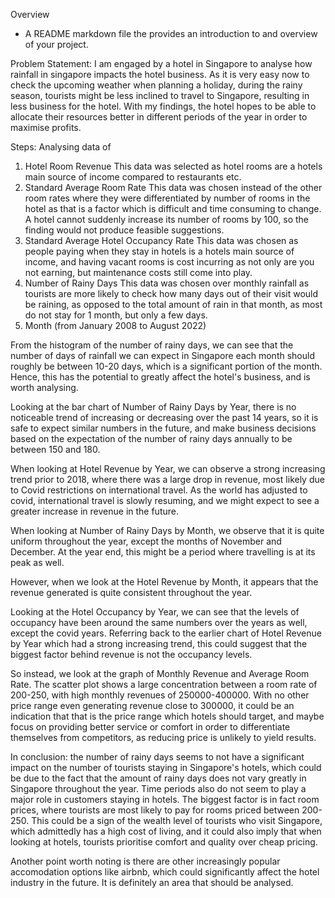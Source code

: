Overview
- A README markdown file the provides an introduction to and overview of your project.

Problem Statement:
I am engaged by a hotel in Singapore to analyse how rainfall in singapore impacts the hotel business. As it is very easy now to check the upcoming weather when planning a holiday, during the rainy season, tourists might be less inclined to travel to Singapore, resulting in less business for the hotel. With my findings, the hotel hopes to be able to allocate their resources better in different periods of the year in order to maximise profits.

Steps:
Analysing data of 
1. Hotel Room Revenue
This data was selected as hotel rooms are a hotels main source of income compared to restaurants etc.
2. Standard Average Room Rate
This data was chosen instead of the other room rates where they were differentiated by number of rooms in the hotel as that is a factor which is difficult and time consuming to change. A hotel cannot suddenly increase its number of rooms by 100, so the finding would not produce feasible suggestions.  
3. Standard Average Hotel Occupancy Rate
This data was chosen as people paying when they stay in hotels is a hotels main source of income, and having vacant rooms is cost incurring as not only are you not earning, but maintenance costs still come into play. 
4. Number of Rainy Days 
This data was chosen over monthly rainfall as tourists are more likely to check how many days out of their visit would be raining, as opposed to the total amount of rain in that month, as most do not stay for 1 month, but only a few days. 
5. Month (from January 2008 to August 2022)


From the histogram of the number of rainy days, we can see that the number of days of rainfall we can expect in Singapore each month should roughly be between 10-20 days, which is a significant portion of the month. Hence, this has the potential to greatly affect the hotel's business, and is worth analysing.

Looking at the bar chart of Number of Rainy Days by Year, there is no noticeable trend of increasing or decreasing over the past 14 years, so it is safe to expect similar numbers in the future, and make business decisions based on the expectation of the number of rainy days annually to be between 150 and 180.

When looking at Hotel Revenue by Year, we can observe a strong increasing trend prior to 2018, where there was a large drop in revenue, most likely due to Covid restrictions on international travel. As the world has adjusted to covid, international travel is slowly resuming, and we might expect to see a greater increase in revenue in the future. 

When looking at Number of Rainy Days by Month, we observe that it is quite uniform throughout the year, except the months of November and December. At the year end, this might be a period where travelling is at its peak as well.

However, when we look at the Hotel Revenue by Month, it appears that the revenue generated is quite consistent throughout the year. 

Looking at the Hotel Occupancy by Year, we can see that the levels of occupancy have been around the same numbers over the years as well, except the covid years. Referring back to the earlier chart of Hotel Revenue by Year which had a strong increasing trend, this could suggest that the biggest factor behind revenue is not the occupancy levels.

So instead, we look at the graph of Monthly Revenue and Average Room Rate. The scatter plot shows a large concentration between a room rate of 200-250, with high monthly revenues of 250000-400000. With no other price range even generating revenue close to 300000, it could be an indication that that is the price range which hotels should target, and maybe focus on providing better service or comfort in order to differentiate themselves from competitors, as reducing price is unlikely to yield results. 

In conclusion: the number of rainy days seems to not have a significant impact on the number of tourists staying in Singapore's hotels, which could be due to the fact that the amount of rainy days does not vary greatly in Singapore throughout the year. Time periods also do not seem to play a major role in customers staying in hotels. The biggest factor is in fact room prices, where tourists are most likely to pay for rooms priced between 200-250. This could be a sign of the wealth level of tourists who visit Singapore, which admittedly has a high cost of living, and it could also imply that when looking at hotels, tourists prioritise comfort and quality over cheap pricing. 

Another point worth noting is there are other increasingly popular accomodation options like airbnb, which could significantly affect the hotel industry in the future. It is definitely an area that should be analysed. 